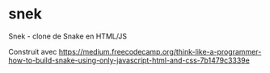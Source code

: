 # snek
Snek - clone de Snake en HTML/JS

Construit avec https://medium.freecodecamp.org/think-like-a-programmer-how-to-build-snake-using-only-javascript-html-and-css-7b1479c3339e
